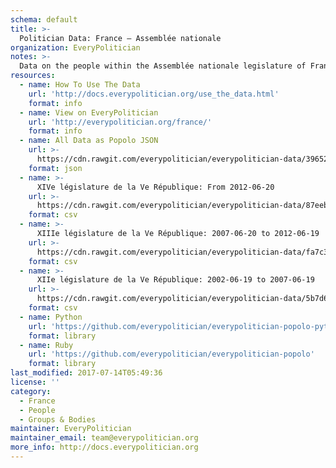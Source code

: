 ```yaml
---
schema: default
title: >-
  Politician Data: France — Assemblée nationale
organization: EveryPolitician
notes: >-
  Data on the people within the Assemblée nationale legislature of France.
resources:
  - name: How To Use The Data
    url: 'http://docs.everypolitician.org/use_the_data.html'
    format: info
  - name: View on EveryPolitician
    url: 'http://everypolitician.org/france/'
    format: info
  - name: All Data as Popolo JSON
    url: >-
      https://cdn.rawgit.com/everypolitician/everypolitician-data/39652b4e20c604ca84cc4e42a345af4cb8110f60/data/France/National_Assembly/ep-popolo-v1.0.json
    format: json
  - name: >-
      XIVe législature de la Ve République: From 2012-06-20
    url: >-
      https://cdn.rawgit.com/everypolitician/everypolitician-data/87eebf316a8d12b5b58e94bfb292dee0bef83caf/data/France/National_Assembly/term-14.csv
    format: csv
  - name: >-
      XIIIe législature de la Ve République: 2007-06-20 to 2012-06-19
    url: >-
      https://cdn.rawgit.com/everypolitician/everypolitician-data/fa7c3f7d377d45f52d719bc2066f41e78ea08b25/data/France/National_Assembly/term-13.csv
    format: csv
  - name: >-
      XIIe législature de la Ve République: 2002-06-19 to 2007-06-19
    url: >-
      https://cdn.rawgit.com/everypolitician/everypolitician-data/5b7d6fc2f2c21cb35c72e1f2de8cc6a2ad58e8eb/data/France/National_Assembly/term-12.csv
    format: csv
  - name: Python
    url: 'https://github.com/everypolitician/everypolitician-popolo-python'
    format: library
  - name: Ruby
    url: 'https://github.com/everypolitician/everypolitician-popolo'
    format: library
last_modified: 2017-07-14T05:49:36
license: ''
category:
  - France
  - People
  - Groups & Bodies
maintainer: EveryPolitician
maintainer_email: team@everypolitician.org
more_info: http://docs.everypolitician.org
---
```

